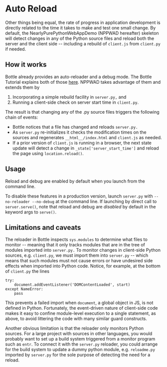 # Auto Reload

Other things being equal, the rate of progress in application development is directly related to the time it takes to make and test one small change. By default, the NearlyPurePythonWebAppDemo (NPPWAD hereafter) skeleton will detect changes in any of the Python source files and reload both the server and the client side -- including a rebuild of `client.js` from `client.py` if needed.


## How it works

Bottle already provides an auto-reloader and a debug mode. The Bottle Tutorial explains both of those [here](https://bottlepy.org/docs/dev/tutorial.html#debug-mode). NPPWAD takes advantage of them and extends them by

1. Incorporating a simple rebuild facility in `server.py,` and
2. Running a client-side check on server start time in `client.py`.

The result is that changing any of the .py source files triggers the following chain of events:

* Bottle notices that a file has changed and reloads `server.py.`
* As `server.py` re-initializes it checks the modification times on the sources and regenerates `__html__/index.html` and `client.js` as needed.
* If a prior version of `client.js` is running in a browser, the next state update will detect a change in `_state['server_start_time']` and reload the page using `location.reload()`.

## Usage
Reload and debug are enabled by default when you launch from the command line.

To disable these features in a production version, launch `server.py` with `--no-reloader --no-debug` at the command line. If launching by direct call to `server.serve()`, note that reload and debug are *disabled* by default in the keyword args to `serve()`.



## Limitations and caveats

The reloader in Bottle inspects `sys.modules` to determine what files to monitor -- meaning that it only tracks modules that are in the tree of modules imported into `server.py.` To monitor changes in client-side Python sources, e.g. `client.py`, we must import them into `server.py` -- which means that such modules must not cause errors or have undesired side effects when imported into Python code. Notice, for example, at the bottom of `client.py` the lines

```
try:
    document.addEventListener('DOMContentLoaded', start)
except NameError:
    pass
```
This prevents a failed import when `document`, a global object in JS, is not defined in Python. Fortunately, the event-driven nature of client-side code makes it easy to confine module-level execution to a single statement, as above, to avoid littering the code with many similar guard constructs.

Another obvious limitation is that the reloader only monitors Python sources. For a large project with sources in other languages, you would probably want to set up a build system triggered from a monitor program such as `entr`.  To connect it with the `server.py` reloader, you could arrange for the build system to update a dummy python module, e.g. `reloadme.py` imported by `server.py` for the sole purpose of detecting the need for a reload.








